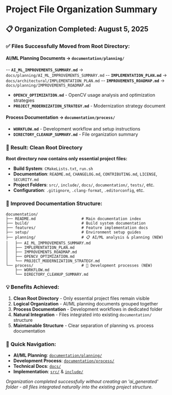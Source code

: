 # Project File Organization Summary

## 📋 Organization Completed: August 5, 2025

### ✅ **Files Successfully Moved from Root Directory:**

#### **AI/ML Planning Documents → `documentation/planning/`**

-- **`AI_ML_IMPROVEMENTS_SUMMARY.md`** -> `docs/planning/AI_ML_IMPROVEMENTS_SUMMARY.md`
-- **`IMPLEMENTATION_PLAN.md`** -> `docs/architectural/IMPLEMENTATION_PLAN.md`
-- **`IMPROVEMENTS_ROADMAP.md`** -> `docs/planning/IMPROVEMENTS_ROADMAP.md`
- **`OPENCV_OPTIMIZATION.md`** - OpenCV usage analysis and optimization strategies
- **`PROJECT_MODERNIZATION_STRATEGY.md`** - Modernization strategy document

#### **Process Documentation → `documentation/process/`**

- **`WORKFLOW.md`** - Development workflow and setup instructions
- **`DIRECTORY_CLEANUP_SUMMARY.md`** - File organization summary

### 🎯 **Result: Clean Root Directory**

**Root directory now contains only essential project files:**

- **Build System**: `CMakeLists.txt`, `run.sh`
- **Documentation**: `README.md`, `CHANGELOG.md`, `CONTRIBUTING.md`, `LICENSE`, `SECURITY.md`
- **Project Folders**: `src/`, `include/`, `docs/`, `documentation/`, `tests/`, etc.
- **Configuration**: `.gitignore`, `.clang-format`, `.editorconfig`, etc.

### 📁 **Improved Documentation Structure:**

```
documentation/
├── README.md                    # Main documentation index
├── build/                       # Build system documentation
├── features/                    # Feature implementation docs
├── setup/                       # Environment setup guides
├── planning/                    # 📋 AI/ML analysis & planning (NEW)
│   ├── AI_ML_IMPROVEMENTS_SUMMARY.md
│   ├── IMPLEMENTATION_PLAN.md
│   ├── IMPROVEMENTS_ROADMAP.md
│   ├── OPENCV_OPTIMIZATION.md
│   └── PROJECT_MODERNIZATION_STRATEGY.md
└── process/                     # 🔄 Development processes (NEW)
    ├── WORKFLOW.md
    └── DIRECTORY_CLEANUP_SUMMARY.md
```

### 💡 **Benefits Achieved:**

1. **Clean Root Directory** - Only essential project files remain visible
2. **Logical Organization** - AI/ML planning documents grouped together
3. **Process Documentation** - Development workflows in dedicated folder
4. **Natural Integration** - Files integrated into existing `documentation/` structure
5. **Maintainable Structure** - Clear separation of planning vs. process documentation

### 📍 **Quick Navigation:**

- **AI/ML Planning**: [`documentation/planning/`](documentation/planning/)
- **Development Process**: [`documentation/process/`](documentation/process/)
- **Technical Docs**: [`docs/`](docs/)
- **Implementation**: [`src/`](src/) & [`include/`](include/)

*Organization completed successfully without creating an 'ai_generated' folder - all files integrated naturally into the existing project structure.*

